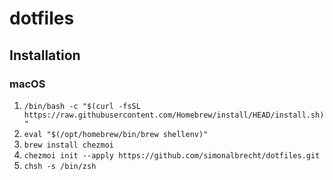 # dotfiles

## Installation
### macOS
1. `/bin/bash -c "$(curl -fsSL https://raw.githubusercontent.com/Homebrew/install/HEAD/install.sh)"`
2. `eval "$(/opt/homebrew/bin/brew shellenv)"`
2. `brew install chezmoi`
3. `chezmoi init --apply https://github.com/simonalbrecht/dotfiles.git`
3. `chsh -s /bin/zsh`